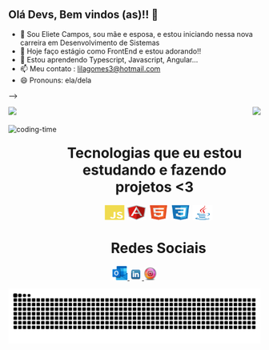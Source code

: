 ## Olá Devs, Bem vindos (as)!! 👋

- 💬 Sou Eliete Campos, sou mãe e esposa, e estou iniciando nessa nova carreira em Desenvolvimento de Sistemas
- 🔭 Hoje faço estágio como FrontEnd e estou adorando!!
- 🌱 Estou aprendendo Typescript, Javascript, Angular...
- 📫 Meu contato : lilagomes3@hotmail.com
- 😄 Pronouns: ela/dela

-->
<div>
    <img height="180em" src="https://github-readme-stats.vercel.app/api?username=ElieteCampos&show_icons=true&theme=radical"/>
  <img align="right" height="180em" src="https://github-readme-stats.vercel.app/api/top-langs/?username=ElieteCampos&layout=compact&langs_count=16&theme=radical"/>
</div>

<div  align="center"> 
  <div style="display: inline_block"><br>
    <img align="left" height="250" alt="coding-time" src="code.gif">
    <h1 align="center">Tecnologias que eu estou estudando e fazendo projetos <3</h1>
    <img align="center" height="30" width="40" alt="js-icon"  src="https://raw.githubusercontent.com/devicons/devicon/master/icons/javascript/javascript-plain.svg">
    <img align="center" height="30" width="40" alt="react-icon" src="https://raw.githubusercontent.com/devicons/devicon/master/icons/angularjs/angularjs-original.svg">
    <img align="center" height="30" width="40" alt="html-icon" src="https://raw.githubusercontent.com/devicons/devicon/master/icons/html5/html5-original.svg">
    <img align="center" height="30" width="40" alt="css-icon" src="https://raw.githubusercontent.com/devicons/devicon/master/icons/css3/css3-original.svg">
    <img align="center" height="30" width="40" alt="java-icon" src="https://raw.githubusercontent.com/devicons/devicon/master/icons/java/java-original.svg">
    
   </div>
    
  
  <h1 align="center">Redes Sociais</h1>
    <a href = "mailto: lilagomes3@hotmail.com">
      <img width="30" src="hotmail.png">
    </a>
    <a href = "https://www.linkedin.com/in/eliete-campos/">
      <img width="25" src="linkeind.png">
    </a>
        <a href = "https://www.instagram.com/elietecamposdev/">
      <img width="25" src="instagram.png">
    </a>
</div>
  
![Snake animation](https://github.com/ElieteCampos/ElieteCampos/blob/output/github-contribution-grid-snake.svg)
